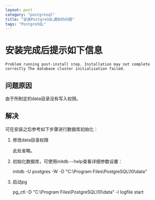 ```yaml
---
layout: post
category: "postgresql"
title: "安装PostgreSQL遇到的问题"
tags: "PostgreSQL"
---
```


# 安装完成后提示如下信息

    Problem running post-install step. Installation may not complete correctly The database cluster initialisation failed.


## 问题原因

由于所制定的data目录没有写入权限。

## 解决

可在安装之后参考如下步骤进行数据库初始化：

1. 修改data目录权限

    此处省略。

2. 初始化数据库，可使用initdb --help查看详细参数设置：

    initdb -U postgres -W -D "C:\Program Files\PostgreSQL\10\data"

3. 启动pg

    pg_ctl -D "C:\Program Files\PostgreSQL\10\data" -l logfile start
